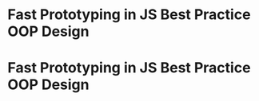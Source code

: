 # Fast Prototyping in JS Best Practice OOP Design
# Fast Prototyping in JS Best Practice OOP Design
